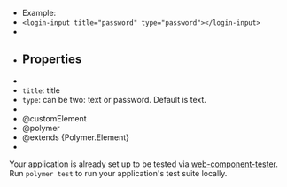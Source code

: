 * Example:
* `<login-input title="password" type="password"></login-input>`
* 
* ## Properties
*
*  `title`: title
*  `type`: can be two: text or password. Default is text.
*
* @customElement
* @polymer
* @extends {Polymer.Element}
* 

Your application is already set up to be tested via [web-component-tester](https://github.com/Polymer/web-component-tester). Run `polymer test` to run your application's test suite locally.
